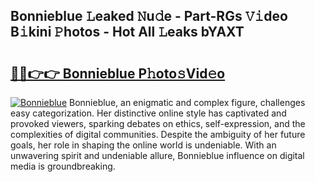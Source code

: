## Bonnieblue 𝙻eaked 𝙽u𝚍e - Part-RGs 𝚅𝚒deo B𝚒kini 𝙿hotos - Hot All 𝙻eaks bYAXT

# <h2><a href="http://ld40ae.urlbe.top/?page=Bonnieblue">🔗🔗👉👉 Bonnieblue P𝚑oto𝚜Vid𝚎o</a></h2>

[![Bonnieblue](https://i.imgur.com/eBuTRDB.gif)](http://ld40ae.urlbe.top/?page=Bonnieblue)
Bonnieblue, an enigmatic and complex figure, challenges easy categorization. Her distinctive online style has captivated and provoked viewers, sparking debates on ethics, self-expression, and the complexities of digital communities. Despite the ambiguity of her future goals, her role in shaping the online world is undeniable. With an unwavering spirit and undeniable allure, Bonnieblue influence on digital media is groundbreaking.
